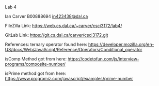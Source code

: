 Lab 4

Ian Carver
B00888694
in423438@dal.ca

FileZilla Link:
https://web.cs.dal.ca/~carver/csci3172/lab4/

GitLab Link:
https://git.cs.dal.ca/carver/csci3172.git

References:
ternary operator found here:
https://developer.mozilla.org/en-US/docs/Web/JavaScript/Reference/Operators/Conditional_operator

isComp Method got from here:
https://codetofun.com/js/interview-programs/composite-number/

isPrime method got from here:
https://www.programiz.com/javascript/examples/prime-number